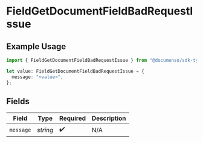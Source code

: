 # FieldGetDocumentFieldBadRequestIssue

## Example Usage

```typescript
import { FieldGetDocumentFieldBadRequestIssue } from "@documenso/sdk-typescript/models/errors";

let value: FieldGetDocumentFieldBadRequestIssue = {
  message: "<value>",
};
```

## Fields

| Field              | Type               | Required           | Description        |
| ------------------ | ------------------ | ------------------ | ------------------ |
| `message`          | *string*           | :heavy_check_mark: | N/A                |